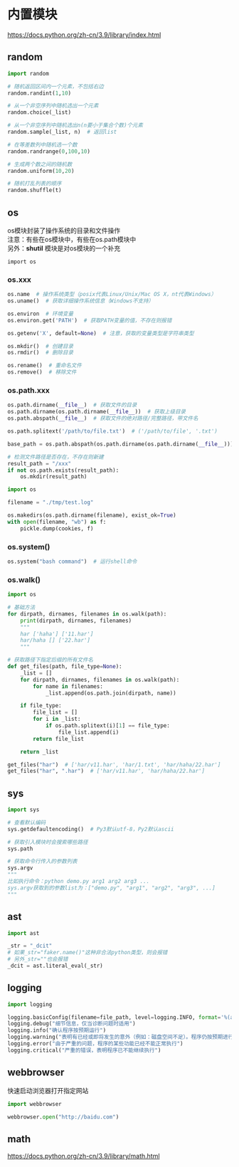 # 内置模块

<https://docs.python.org/zh-cn/3.9/library/index.html>

## random

```python
import random

# 随机返回区间内一个元素，不包括右边
random.randint(1,10)

# 从一个非空序列中随机选出一个元素
random.choice(_list)

# 从一个非空序列中随机选出n(n要小于集合个数)个元素
random.sample(_list, n)  # 返回list

# 在等差数列中随机选一个数
random.randrange(0,100,10)

# 生成两个数之间的随机数
random.uniform(10,20)

# 随机打乱列表的顺序
random.shuffle(t)
```

## os

os模块封装了操作系统的目录和文件操作  
注意：有些在os模块中，有些在os.path模块中  
另外：**shutil** 模块是对os模块的一个补充

`import os`

### os.xxx

```python
os.name  # 操作系统类型（posix代表Linux/Unix/Mac OS X，nt代表Windows）
os.uname()  # 获取详细操作系统信息（Windows不支持）
```

```python
os.environ  # 环境变量
os.environ.get('PATH')  # 获取PATH变量的值，不存在则报错

os.getenv('X', default=None)  # 注意，获取的变量类型是字符串类型
```

```python
os.mkdir()  # 创建目录
os.rmdir()  # 删除目录

os.rename()  # 重命名文件
os.remove()  # 移除文件
```

### os.path.xxx

```python
os.path.dirname(__file__)  # 获取文件的目录
os.path.dirname(os.path.dirname(__file__))  # 获取上级目录
os.path.abspath(__file__)  # 获取文件的绝对路径/完整路径，带文件名

os.path.splitext('/path/to/file.txt')  # ('/path/to/file', '.txt')

base_path = os.path.abspath(os.path.dirname(os.path.dirname(__file__)))
```

```python
# 检测文件路径是否存在，不存在则新建
result_path = "/xxx"
if not os.path.exists(result_path):
    os.mkdir(result_path)
```

```python
import os

filename = "./tmp/test.log"

os.makedirs(os.path.dirname(filename), exist_ok=True)
with open(filename, "wb") as f:
    pickle.dump(cookies, f)
```

### os.system()

```python
os.system("bash command")  # 运行shell命令
```

### os.walk()

```python
import os

# 基础方法
for dirpath, dirnames, filenames in os.walk(path):
    print(dirpath, dirnames, filenames)
    """
    har ['haha'] ['11.har']
    har/haha [] ['22.har']
    """

# 获取路径下指定后缀的所有文件名
def get_files(path, file_type=None):
    _list = []
    for dirpath, dirnames, filenames in os.walk(path):
        for name in filenames:
            _list.append(os.path.join(dirpath, name))

    if file_type:
        file_list = []
        for i in _list:
            if os.path.splitext(i)[1] == file_type:
                file_list.append(i)
        return file_list

    return _list

get_files("har")  # ['har/v11.har', 'har/1.txt', 'har/haha/22.har']
get_files("har", ".har")  # ['har/v11.har', 'har/haha/22.har']
```

## sys

```python
import sys

# 查看默认编码
sys.getdefaultencoding()  # Py3默认utf-8，Py2默认ascii

# 获取引入模块时会搜索哪些路径
sys.path

# 获取命令行传入的参数列表
sys.argv
"""
比如执行命令：python demo.py arg1 arg2 arg3 ...
sys.argv获取到的参数list为：["demo.py", "arg1", "arg2", "arg3", ...]
"""
```

## ast

```python
import ast

_str = "_dcit"
# 如果_str="faker.name()"这种非合法python类型，则会报错
# 另外_str=""也会报错
_dcit = ast.literal_eval(_str)
```

## logging

```python
import logging

logging.basicConfig(filename=file_path, level=logging.INFO, format='%(asctime)s %(message)s')
logging.debug("细节信息，仅当诊断问题时适用")
logging.info("确认程序按预期运行")
logging.warning("表明有已经或即将发生的意外（例如：磁盘空间不足）。程序仍按预期进行")
logging.error("由于严重的问题，程序的某些功能已经不能正常执行")
logging.critical("严重的错误，表明程序已不能继续执行")
```

## webbrowser

快速启动浏览器打开指定网站

```python
import webbrowser

webbrowser.open("http://baidu.com")
```

## math

<https://docs.python.org/zh-cn/3.9/library/math.html>
